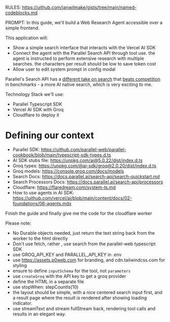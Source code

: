 RULES:
https://uithub.com/janwilmake/gists/tree/main/named-codeblocks.md

PROMPT:
In this guide, we'll build a Web Research Agent accessible over a simple frontend.

This application will:

- Show a simple search interface that interacts with the Vercel AI SDK
- Connect the agent with the Parallel Search API through tool use. the agent is instructed to perform extensive research with multiple searches. the characters per result should be low to save token cost
- Allow user to edit system prompt in config modal

Parallel's Search API has a [different take on search](https://parallel.ai/blog/parallel-search-api) that [beats competition](https://parallel.ai/blog/search-api-benchmark) in benchmarks - a more AI native search, which is very exciting to me.

Technology Stack we'll use:

- Parallel Typescript SDK
- Vercel AI SDK with Groq
- Cloudflare to deploy it

# Defining our context

- Parallel SDK: https://uithub.com/parallel-web/parallel-cookbook/blob/main/typescript-sdk-types.d.ts
- AI SDK stubs file: https://unpkg.com/ai@5.0.22/dist/index.d.ts
- Groq types: https://unpkg.com/@ai-sdk/groq@2.0.20/dist/index.d.ts
- Groq models: https://console.groq.com/docs/models
- Search Docs: https://docs.parallel.ai/search-api/search-quickstart.md
- Search Processors Docs: https://docs.parallel.ai/search-api/processors
- Cloudflare: https://flaredream.com/system-ts.md
- How to use agents in AI SDK: https://uithub.com/vercel/ai/blob/main/content/docs/02-foundations/06-agents.mdx

Finish the guide and finally give me the code for the cloudflare worker

Please note:

- No Durable objects needed, just return the text string back from the worker to the html directly
- Don't use fetch, rather , use search from the parallel-web typescript SDK
- use GROQ_API_KEY and PARALLEL_API_KEY in .env
- use https://assets.p0web.com for branding, and cdn.tailwindcss.com for styling
- ensure to define `inputSchema` for the tool, not `parameters`
- use `createGroq` with the API key to get a groq provider
- define the HTML in a separate file
- use stopWhen: stepCountIs(10)
- the layout should be simple, with a nice centered search input first, and a result page where the result is rendered after showing loading indicator.
- use streamText and stream fullStream back, rendering tool calls and results in an elegant way.
